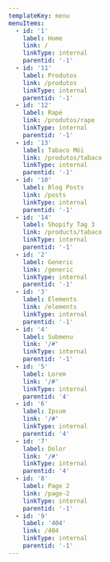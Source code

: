 ```yaml
---
templateKey: menu
menuItems:
  - id: '1'
    label: Home
    link: /
    linkType: internal
    parentid: '-1'
  - id: '11'
    label: Produtos
    link: /produtos
    linkType: internal
    parentid: '-1'
  - id: '12'
    label: Rapé
    link: /produtos/rape
    linkType: internal
    parentid: '-1'
  - id: '13'
    label: Tabaco Mói
    link: /produtos/tabaco
    linkType: internal
    parentid: '-1'
  - id: '10'
    label: Blog Posts
    link: /posts
    linkType: internal
    parentid: '-1'
  - id: '14'
    label: Shopify Tag 3
    link: /products/tabaco
    linkType: internal
    parentid: '-1'
  - id: '2'
    label: Generic
    link: /generic
    linkType: internal
    parentid: '-1'
  - id: '3'
    label: Elements
    link: /elements
    linkType: internal
    parentid: '-1'
  - id: '4'
    label: Submenu
    link: '/#'
    linkType: internal
    parentid: '-1'
  - id: '5'
    label: Lorem
    link: '/#'
    linkType: internal
    parentid: '4'
  - id: '6'
    label: Ipsum
    link: '/#'
    linkType: internal
    parentid: '4'
  - id: '7'
    label: Dolor
    link: '/#'
    linkType: internal
    parentid: '4'
  - id: '8'
    label: Page 2
    link: /page-2
    linkType: internal
    parentid: '-1'
  - id: '9'
    label: '404'
    link: /404
    linkType: internal
    parentid: '-1'
---
```


